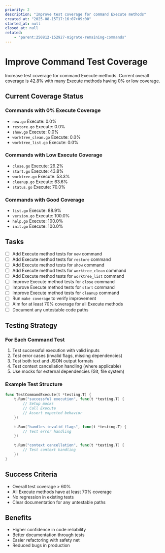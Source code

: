 ```yaml
---
priority: 2
description: "Improve test coverage for command Execute methods"
created_at: "2025-08-15T17:16:07+09:00"
started_at: null
closed_at: null
related:
    - "parent:250812-152927-migrate-remaining-commands"
---
```


# Improve Command Test Coverage

Increase test coverage for command Execute methods. Current overall coverage is 42.8% with many Execute methods having 0% or low coverage.

## Current Coverage Status

### Commands with 0% Execute Coverage
- `new.go` Execute: 0.0%
- `restore.go` Execute: 0.0%
- `show.go` Execute: 0.0%
- `worktree_clean.go` Execute: 0.0%
- `worktree_list.go` Execute: 0.0%

### Commands with Low Execute Coverage
- `close.go` Execute: 29.2%
- `start.go` Execute: 43.8%
- `worktree.go` Execute: 53.3%
- `cleanup.go` Execute: 63.6%
- `status.go` Execute: 70.0%

### Commands with Good Coverage
- `list.go` Execute: 88.9%
- `version.go` Execute: 100.0%
- `help.go` Execute: 100.0%
- `init.go` Execute: 100.0%

## Tasks

- [ ] Add Execute method tests for `new` command
- [ ] Add Execute method tests for `restore` command
- [ ] Add Execute method tests for `show` command
- [ ] Add Execute method tests for `worktree_clean` command
- [ ] Add Execute method tests for `worktree_list` command
- [ ] Improve Execute method tests for `close` command
- [ ] Improve Execute method tests for `start` command
- [ ] Improve Execute method tests for `cleanup` command
- [ ] Run `make coverage` to verify improvement
- [ ] Aim for at least 70% coverage for all Execute methods
- [ ] Document any untestable code paths

## Testing Strategy

### For Each Command Test
1. Test successful execution with valid inputs
2. Test error cases (invalid flags, missing dependencies)
3. Test both text and JSON output formats
4. Test context cancellation handling (where applicable)
5. Use mocks for external dependencies (Git, file system)

### Example Test Structure
```go
func TestCommandExecute(t *testing.T) {
    t.Run("successful execution", func(t *testing.T) {
        // Setup mocks
        // Call Execute
        // Assert expected behavior
    })
    
    t.Run("handles invalid flags", func(t *testing.T) {
        // Test error handling
    })
    
    t.Run("context cancellation", func(t *testing.T) {
        // Test context handling
    })
}
```

## Success Criteria

- Overall test coverage > 60%
- All Execute methods have at least 70% coverage
- No regression in existing tests
- Clear documentation for any untestable paths

## Benefits

- Higher confidence in code reliability
- Better documentation through tests
- Easier refactoring with safety net
- Reduced bugs in production